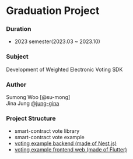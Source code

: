 # Graduation Project
### Duration
- 2023 semester(2023.03 ~ 2023.10)

### Subject
Development of Weighted Electronic Voting SDK

### Author
Sumong Woo [@su-mong] <br>
Jina Jung [@jung-gina](https://github.com/jung-gina)

### Project Structure
- smart-contract vote library
- smart-contract vote example
- [voting example backend (made of Nest.js)](https://github.com/su-mong/graduation_project_backend_server)
- [voting example frontend web (made of Flutter)](https://github.com/su-mong/graduation_project_frontend_web)
